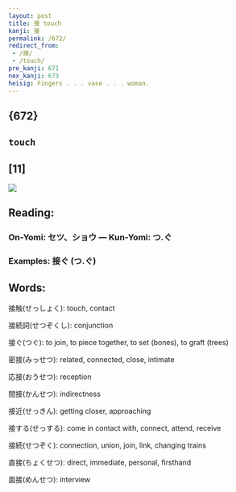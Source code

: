 ```yaml
---
layout: post
title: 接 touch
kanji: 接
permalink: /672/
redirect_from:
 - /接/
 - /touch/
pre_kanji: 671
nex_kanji: 673
heisig: Fingers . . . vase . . . woman.
---
```


## {672}

## `touch`

## [11]

<div class="stroke"><img src="E68EA5.png" /></div>

## Reading:

### On-Yomi: セツ、ショウ &mdash; Kun-Yomi: つ.ぐ

### Examples: 接ぐ (つ.ぐ)

## Words:

接触(せっしょく): touch, contact

接続詞(せつぞくし): conjunction

接ぐ(つぐ): to join, to piece together, to set (bones), to graft (trees)

密接(みっせつ): related, connected, close, intimate

応接(おうせつ): reception

間接(かんせつ): indirectness

接近(せっきん): getting closer, approaching

接する(せっする): come in contact with, connect, attend, receive

接続(せつぞく): connection, union, join, link, changing trains

直接(ちょくせつ): direct, immediate, personal, firsthand

面接(めんせつ): interview
